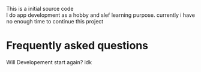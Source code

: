 This is a initial source code
<br>
I do app development as a hobby and slef learning purpose. currently i have no enough time to continue this project 
<br>

# Frequently asked questions 
Will Developement start again? idk



